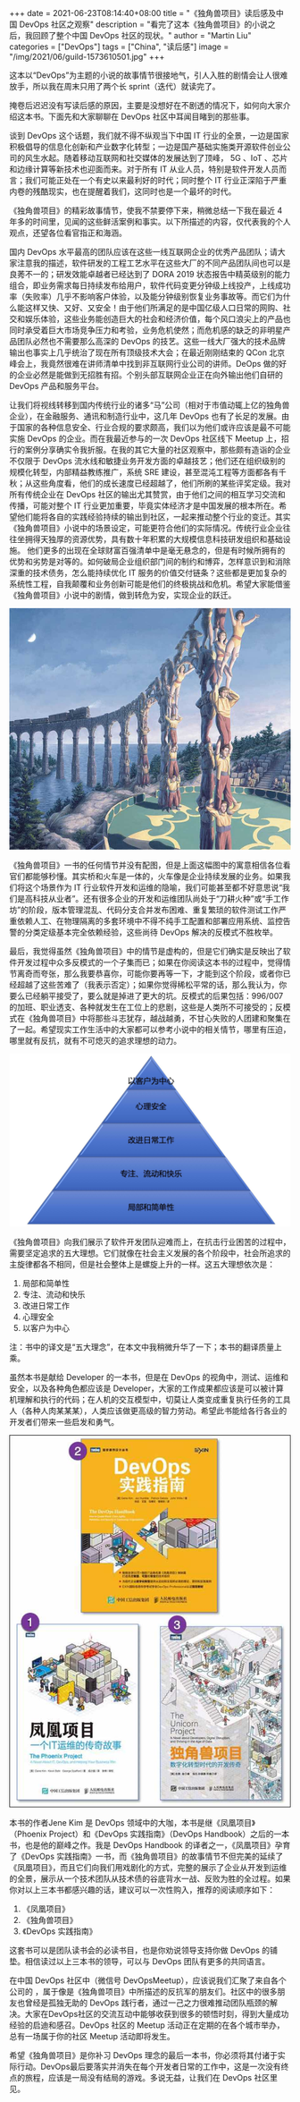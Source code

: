 +++
date = 2021-06-23T08:14:40+08:00
title = "《独角兽项目》读后感及中国 DevOps 社区之观察"
description = "看完了这本《独角兽项目》的小说之后，我回顾了整个中国 DevOps 社区的现状。"
author = "Martin Liu"
categories = ["DevOps"]
tags = ["China", "读后感"]
image = "/img/2021/06/guild-1573610501.jpg"
+++

这本以“DevOps”为主题的小说的故事情节很接地气，引人入胜的剧情会让人很难放手，所以我在周末只用了两个长 sprint（迭代）就读完了。

掩卷后迟迟没有写读后感的原因，主要是没想好在不剧透的情况下，如何向大家介绍这本书。下面先和大家聊聊在 DevOps 社区中耳闻目睹到的那些事。

谈到 DevOps 这个话题，我们就不得不纵观当下中国 IT 行业的全景，一边是国家积极倡导的信息化创新和产业数字化转型；一边是国产基础实施类开源软件创业公司的风生水起。随着移动互联网和社交媒体的发展达到了顶峰， 5G 、IoT 、芯片和边缘计算等新技术也迎面而来。对于所有 IT 从业人员，特别是软件开发人员而言；我们可能正处在一个有史以来最利好的时代；同时整个 IT 行业正深陷于严重内卷的残酷现实，也在提醒着我们，这同时也是一个最坏的时代。

《独角兽项目》的精彩故事情节，使我不禁要停下来，稍微总结一下我在最近 4 年多的时间里，见闻的这些鲜活案例和事实。以下所描述的内容，仅代表我的个人观点，还望各位看官指正和海涵。

国内 DevOps 水平最高的团队应该在这些一线互联网企业的优秀产品团队；请大家注意我的描述，软件研发的工程工艺水平在这些大厂的不同产品团队间也可以是良莠不一的；研发效能卓越者已经达到了 DORA 2019 状态报告中精英级别的能力组合，即业务需求每日持续发布给用户，软件代码变更分钟级上线投产，上线成功率（失败率）几乎不影响客户体验，以及能分钟级别恢复业务事故等。而它们为什么能这样又快、又好、又安全！由于他们所满足的是中国亿级人口日常的网购、社交和娱乐体验，这些业务能创造巨大的社会和经济价值，每个风口浪尖上的产品也同时承受着巨大市场竞争压力和考验，业务危机使然；而危机感的缺乏的非明星产品团队必然也不需要那么高深的 DevOps 的技艺。这些一线大厂强大的技术品牌输出也事实上几乎统治了现在所有顶级技术大会；在最近刚刚结束的 QCon 北京峰会上，我竟然很难在讲师清单中找到非互联网行业公司的讲师。DeOps 做的好的企业必然是能做到无招胜有招。个别头部互联网企业正在向外输出他们自研的 DevOps 产品和服务平台。

让我们将视线转移到国内传统行业的诸多“马”公司（相对于市值动辄上亿的独角兽企业），在金融服务、通讯和制造行业中，这几年 DevOps 也有了长足的发展。由于国家的各种信息安全、行业合规的要求颇高，我们以为他们或许应该是最不可能实施 DevOps 的企业。而在我最近参与的一次 DevOps 社区线下 Meetup 上，招行的案例分享确实令我折服。在我的其它大量的社区观察中，那些颇有造诣的企业不仅限于 DevOps 流水线和敏捷业务开发方面的卓越技艺；他们还在组织级别的规模化转型，内部精益教练推广，系统 SRE 建设，甚至混沌工程等方面都各有千秋；从这些角度看，他们的成长速度已经超越了，他们所刷的某些评奖定级。我对所有传统企业在 DevOps 社区的输出尤其赞赏，由于他们之间的相互学习交流和传播，可能对整个 IT 行业更加重要，毕竟实体经济才是中国发展的根本所在。希望他们能将各自的实践经验持续的输出到社区，一起来推动整个行业的变迁。其实《独角兽项目》小说中的场景设定，可能更符合他们的实际情况。传统行业企业往往坐拥得天独厚的资源优势，具有数十年积累的大规模信息科技研发组织和基础设施。 他们更多的出现在全球财富百强清单中是毫无悬念的，但是有时候所拥有的优势和劣势是对等的。如何破局企业组织部门间的制约和博弈，怎样意识到和消除深重的技术债务，怎么能持续优化 IT 服务的价值交付链条？这些都是更加复杂的系统性工程，自我颠覆和业务创新可能是他们的终极挑战和危机。希望大家能借鉴《独角兽项目》小说中的剧情，做到转危为安，实现企业的跃迁。

  ![](/img/2021/06/human-bridge.jpeg)

《独角兽项目》一书的任何情节并没有配图，但是上面这幅图中的寓意相信各位看官们都能够秒懂。其实桥和火车是一体的，火车像是企业持续发展的业务。如果我们将这个场景作为 IT 行业软件开发和运维的隐喻，我们可能甚至都不好意思说“我们是高科技从业者”。还有很多企业的开发和运维团队尚处于“刀耕火种”或“手工作坊”的阶段，版本管理混乱、代码分支合并发布困难、重复繁琐的软件测试工作严重依赖人工、在物理隔离的多套环境中不得不纯手工配置和部署应用系统、监控告警的分类定级基本完全依赖经验，这些尚待 DevOps 解决的反模式不胜枚举。

最后，我觉得虽然《独角兽项目》中的情节是虚构的，但是它们确实是反映出了软件开发过程中众多反模式的一个子集而已；如果在你阅读这本书的过程中，觉得情节离奇而夸张，那么我要恭喜你，可能你要再等一下，才能到这个阶段，或者你已经超越了这些苦难了（我表示否定）；如果你觉得稀松平常的话，那么我认为，你要么已经躺平接受了，要么就是掉进了更大的坑。反模式的后果包括：996/007的加班、职业透支、各种就发生在工位上的悲剧，这些是人类所不可接受的；反模式在《独角兽项目》中将那些斗志犹存，越战越勇，不甘心失败的人团建和聚集在了一起。希望现实工作生活中的大家都可以参考小说中的相关情节，哪里有压迫，哪里就有反抗，就有不可熄灭的追求理想的动力。 

 ![](/img/2021/06/5-ideals.jpeg)

《独角兽项目》向我们展示了软件开发团队迎难而上，在抗击行业困苦的过程中，需要坚定追求的五大理想。它们就像在社会主义发展的各个阶段中，社会所追求的主旋律都各不相同，但是社会整体上是螺旋上升的一样。这五大理想依次是：

1. 局部和简单性
2. 专注、流动和快乐
3. 改进日常工作
4. 心理安全
5. 以客户为中心



注：书中的译文是“五大理念”，在本文中我稍微升华了一下；本书的翻译质量上乘。

虽然本书是献给 Developer 的一本书，但是在 DevOps 的视角中，测试、运维和安全，以及各种角色都应该是 Developer，大家的工作成果都应该是可以被计算机理解和执行的代码；在人机的交互模型中，切莫让人类变成重复执行任务的工具人（各种人肉某某某），人类应该做更高级的智力劳动。希望此书能给各行各业的开发者们带来一些启发和勇气。

 ![](/img/2021/06/3-books.jpeg)

本书的作者Jene Kim 是 DevOps 领域中的大咖，本书是继《凤凰项目》（Phoenix Project）和《DevOps 实践指南》（DevOps Handbook）之后的一本书，也是他的巅峰之作。我是 DevOps Handbook 的译者之一，《凤凰项目》孕育了《DevOps 实践指南》一书，而《独角兽项目》的故事情节不但完美的延续了《凤凰项目》，而且它们向我们用戏剧化的方式，完整的展示了企业从开发到运维的全景，展示从一个技术团队从技术债的谷底背水一战、反败为胜的全过程。如果你对以上三本书都感兴趣的话，建议可以一次性购入，推荐的阅读顺序如下：

1. 《凤凰项目》
2. 《独角兽项目》
3. 《DevOps 实践指南》

这套书可以是团队读书会的必读书目，也是你劝说领导支持你做 DevOps 的铺垫。相信读过以上三本书的领导，可以与 DevOps 团队有更多的共同语言。

在中国 DevOps 社区中（微信号 DevOpsMeetup），应该说我们汇聚了来自各个公司的 ，属于像是《独角兽项目》中所描述的反抗军的朋友们。社区中的很多朋友也曾经是孤独无助的 DevOps 践行者，通过一己之力很难推动团队瓶颈的解决。大家在DevOps社区的交流互动中能够收获到很多的顿悟时刻，得到大量成功经验的启迪和感召。DevOps 社区的 Meetup 活动正在定期的在各个城市举办，总有一场属于你的社区 Meetup 活动即将发生。

希望《独角兽项目》是你补习 DevOps 理念的最后一本书，你必须将其付诸于实际行动。DevOps最后要落实并消失在每个开发者日常的工作中，这是一次没有终点的旅程，应该是一局没有结局的游戏。多说无益，让我们在 DevOps 社区里见。

